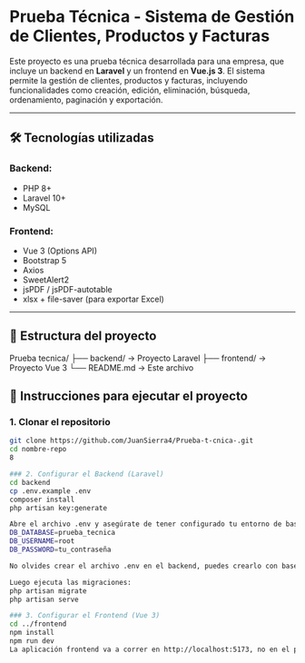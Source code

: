 # Prueba Técnica - Sistema de Gestión de Clientes, Productos y Facturas

Este proyecto es una prueba técnica desarrollada para una empresa, que incluye un backend en **Laravel** y un frontend en **Vue.js 3**. El sistema permite la gestión de clientes, productos y facturas, incluyendo funcionalidades como creación, edición, eliminación, búsqueda, ordenamiento, paginación y exportación.

---

## 🛠️ Tecnologías utilizadas

### Backend:
- PHP 8+
- Laravel 10+
- MySQL

### Frontend:
- Vue 3 (Options API)
- Bootstrap 5
- Axios
- SweetAlert2
- jsPDF / jsPDF-autotable
- xlsx + file-saver (para exportar Excel)

---

## 📁 Estructura del proyecto
Prueba tecnica/
├── backend/ → Proyecto Laravel
├── frontend/ → Proyecto Vue 3
└── README.md → Este archivo


## 🚀 Instrucciones para ejecutar el proyecto

### 1. Clonar el repositorio


```bash
git clone https://github.com/JuanSierra4/Prueba-t-cnica-.git
cd nombre-repo
8

### 2. Configurar el Backend (Laravel)
cd backend
cp .env.example .env
composer install
php artisan key:generate

Abre el archivo .env y asegúrate de tener configurado tu entorno de base de datos:
DB_DATABASE=prueba_tecnica
DB_USERNAME=root
DB_PASSWORD=tu_contraseña

No olvides crear el archivo .env en el backend, puedes crearlo con base en el archivo .env.example.

Luego ejecuta las migraciones:
php artisan migrate 
php artisan serve

### 3. Configurar el Frontend (Vue 3)
cd ../frontend
npm install
npm run dev
La aplicación frontend va a correr en http://localhost:5173, no en el puerto de laravel.


